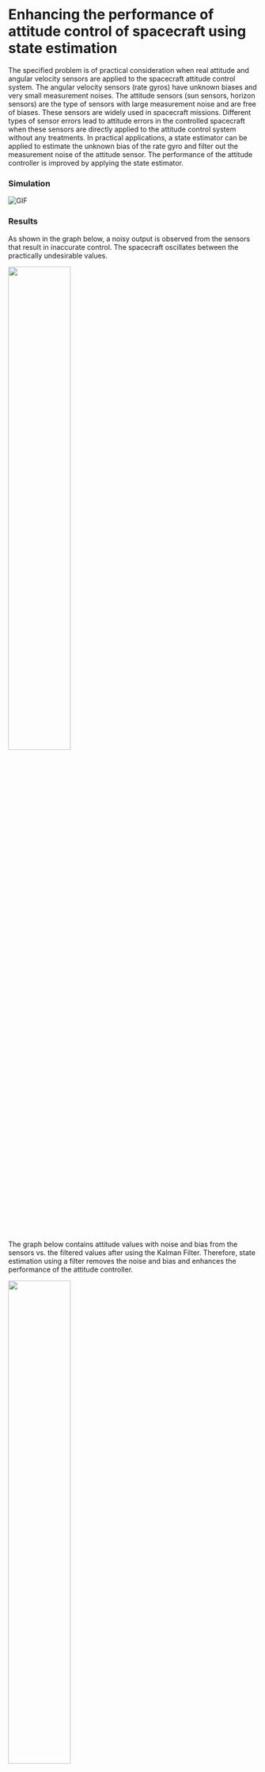 # Enhancing the performance of attitude control of spacecraft using state estimation
The specified problem is of practical consideration when real attitude and angular
velocity sensors are applied to the spacecraft attitude control system. The angular
velocity sensors (rate gyros) have unknown biases and very small measurement noises.
The attitude sensors (sun sensors, horizon sensors) are the type of sensors with
large measurement noise and are free of biases. These sensors are widely used in
spacecraft missions. Different types of sensor errors lead to attitude errors in the
controlled spacecraft when these sensors are directly applied to the attitude control
system without any treatments. In practical applications, a state estimator can be applied to estimate the unknown bias of the rate gyro and filter out the
measurement noise of the attitude sensor. The performance of the attitude controller is improved by applying the state estimator.

### Simulation
![GIF](https://user-images.githubusercontent.com/64770588/216806338-61281669-eb98-45e8-a3c4-0dc38dd1e8ab.gif)
### Results
As shown in the graph below, a noisy output is observed from the sensors
that result in inaccurate control. The spacecraft oscillates between the practically
undesirable values.

<img src="https://user-images.githubusercontent.com/64770588/216806599-29e8bfa2-6ade-4ea3-8401-e87c64274282.png" width=50% height=50%>

The graph below contains attitude values with noise and bias from the sensors vs. the
filtered values after using the Kalman Filter. Therefore, state estimation using a filter
removes the noise and bias and enhances the performance of the attitude controller.

<img src="https://user-images.githubusercontent.com/64770588/216806631-674de9d4-95ee-4d53-b59b-3fddca01a737.png" width=50% height=50%>
